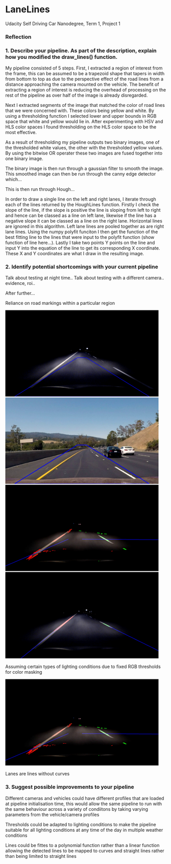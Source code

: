 # LaneLines
Udacity Self Driving Car Nanodegree, Term 1, Project 1

### Reflection

### 1. Describe your pipeline. As part of the description, explain how you modified the draw_lines() function.

My pipeline consisted of 5 steps. First, I extracted a region of interest from the frame, this can be assumed to be a trapezoid shape that tapers in width from bottom to top as due to the perspective effect of the road lines from a distance approaching the camera mounted on the vehicle. The benefit of extracting a region of interest is reducing the overhead of processing on the rest of the pipeline as over half of the image is already disregarded.

Next I extracted segments of the image that matched the color of road lines that we were concerned with. These colors being yellow and white. By using a thresholding function I selected lower and upper bounds in RGB space that white and yellow would lie in. After experimenting with HSV and HLS color spaces I found thresholding on the HLS color space to be the most effective. 

As a result of thresholding my pipeline outputs two binary images, one of the thresholded white values, the other with the thresholded yellow values. By using the bitwise OR operater these two images are fused together into one binary image.

The binary image is then run through a gaussian filter to smooth the image. This smoothed image can then be run through the canny edge detector which...

This is then run through Hough...

In order to draw a single line on the left and right lanes, I iterate through each of the lines returned by the HoughLines function. Firstly I check the slope of the line, if the slope is positive the line is sloping from left to right and hence can be classed as a line on left lane, likewise if the line has a negative slope it can be classed as a line on the right lane. Horizontal lines are ignored in this algorithm. Left lane lines are pooled together as are right lane lines. Using the numpy polyfit funciton I then get the function of the best fitting line to the lines that were input to the polyfit function (show function of line here...). Lastly I take two points Y points on the line and input Y into the equation of the line to get its corresponding X coordinate. These X and Y coordinates are what I draw in the resulting image. 



### 2. Identify potential shortcomings with your current pipeline

Talk about testing at night time..
Talk about testing with a different camera.. evidence, roi..


After further...

Reliance on road markings within a particular region

<img src="report_images/roi_err.jpg" width="480" alt="Combined Image" />
<br>
<img src="report_images/roi_suc.jpg" width="480" alt="Combined Image" />
<br>
<img src="report_images/bad_night_lines.jpg" width="480" alt="Combined Image" />
<br>
<img src="report_images/better_night_lines.jpg" width="480" alt="Combined Image" />

Assuming certain types of lighting conditions due to fixed RGB thresholds for color masking

<img src="report_images/bad_night_lines.jpg" width="480" alt="Combined Image" />

Lanes are lines without curves



### 3. Suggest possible improvements to your pipeline

Different cameras and vehicles could have different profiles that are loaded at pipeline initialisation time, this would allow the same pipeline to run with the same behaviour across a variety of condiitons by taking varying parameters from the vehicle/camera profiles

Thresholds could be adapted to lighting conditions to make the pipeline suitable for all lighting conditions at any time of the day in multiple weather conditions

Lines could be fittes to a polynomial function rather than a linear function allowing the detected lines to be mapped to curves and straight lines rather than being limited to straight lines
